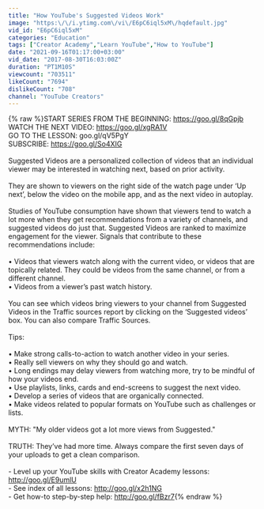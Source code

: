 ```yaml
---
title: "How YouTube's Suggested Videos Work"
image: "https:\/\/i.ytimg.com\/vi\/E6pC6iql5xM\/hqdefault.jpg"
vid_id: "E6pC6iql5xM"
categories: "Education"
tags: ["Creator Academy","Learn YouTube","How to YouTube"]
date: "2021-09-16T01:17:00+03:00"
vid_date: "2017-08-30T16:03:00Z"
duration: "PT1M10S"
viewcount: "703511"
likeCount: "7694"
dislikeCount: "708"
channel: "YouTube Creators"
---
```

{% raw %}START SERIES FROM THE BEGINNING: <a rel="nofollow" target="blank" href="https://goo.gl/8qGpjb">https://goo.gl/8qGpjb</a><br />WATCH THE NEXT VIDEO: <a rel="nofollow" target="blank" href="https://goo.gl/xgRA1V">https://goo.gl/xgRA1V</a><br />GO TO THE LESSON: goo.gl/qV5PgY<br />SUBSCRIBE: <a rel="nofollow" target="blank" href="https://goo.gl/So4XIG">https://goo.gl/So4XIG</a><br /><br />Suggested Videos are a personalized collection of videos that an individual viewer may be interested in watching next, based on prior activity. <br /><br />They are shown to viewers on the right side of the watch page under ‘Up next’, below the video on the mobile app, and as the next video in autoplay.<br /><br />Studies of YouTube consumption have shown that viewers tend to watch a lot more when they get recommendations from a variety of channels, and suggested videos do just that. Suggested Videos are ranked to maximize engagement for the viewer. Signals that contribute to these recommendations include:<br /><br />• Videos that viewers watch along with the current video, or videos that are topically related. They could be videos from the same channel, or from a different channel.<br />• Videos from a viewer’s past watch history.<br /><br />You can see which videos bring viewers to your channel from Suggested Videos in the Traffic sources report by clicking on the ‘Suggested videos’ box. You can also compare Traffic Sources.<br /><br />Tips:<br /><br />• Make strong calls-to-action to watch another video in your series. <br />• Really sell viewers on why they should go and watch.<br />• Long endings may delay viewers from watching more, try to be mindful of how your videos end.<br />• Use playlists, links, cards and end-screens to suggest the next video.<br />• Develop a series of videos that are organically connected.<br />• Make videos related to popular formats on YouTube such as challenges or lists.<br /><br />MYTH: &quot;My older videos got a lot more views from Suggested.&quot;<br /><br />TRUTH: They’ve had more time. Always compare the first seven days of your uploads to get a clean comparison.<br /><br />- Level up your YouTube skills with Creator Academy lessons: <a rel="nofollow" target="blank" href="http://goo.gl/E9umlU">http://goo.gl/E9umlU</a><br />- See index of all lessons: <a rel="nofollow" target="blank" href="http://goo.gl/x2h1NG">http://goo.gl/x2h1NG</a><br />- Get how-to step-by-step help: <a rel="nofollow" target="blank" href="http://goo.gl/fBzr7">http://goo.gl/fBzr7</a>{% endraw %}
